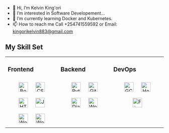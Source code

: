 - 👋 Hi, I’m Kelvin King'ori
- 👀 I’m interested in Software Developement... 
- 🌱 I’m currently learning Docker and Kubernetes.
- 📫 How to reach me Call +254741559592 or Email: kingorikelvin883@gmail.com

<!---
ke-stack/ke-stack is a ✨ special ✨ repository because its `README.md` (this file) appears on your GitHub profile.
You can click the Preview link to take a look at your changes.
Comments are never displayed
--->

## My Skill Set  
<table><tr><td valign="top" width="33%">



### Frontend  
<div align="center">  
<img style="margin: 10px" src="https://profilinator.rishav.dev/skills-assets/bootstrap-plain.svg" alt="Bootstrap" height="30" />  
<img style="margin: 10px" src="https://profilinator.rishav.dev/skills-assets/css3-original-wordmark.svg" alt="CSS3" height="30" />  
<img style="margin: 10px" src="https://profilinator.rishav.dev/skills-assets/html5-original-wordmark.svg" alt="HTML5" height="30" />  
<img style="margin: 10px" src="https://profilinator.rishav.dev/skills-assets/javascript-original.svg" alt="JavaScript" height="30" />  
<img style="margin: 10px" src="https://profilinator.rishav.dev/skills-assets/woocommerce.png" alt="WooCommerce" height="30" />
<img style="margin: 10px" src="https://profilinator.rishav.dev/skills-assets/wordpress.png" alt="WordPress" height="30" />  

</div>

</td><td valign="top" width="33%">



### Backend  
<div align="center"> 
<img style="margin: 10px" src="https://profilinator.rishav.dev/skills-assets/python-original.svg" alt="Python" height="30" />  
<img style="margin: 10px" src="https://profilinator.rishav.dev/skills-assets/git-scm-icon.svg" alt="Git" height="30" />  
<img style="margin: 10px" src="https://www.turing.com/blog/wp-content/uploads/2022/01/Django-vs-Flask-1.jpg" alt="Django" height="30" />
<!--
<img style="margin: 10px" src="https://imgs.search.brave.com/AA77RQK94zyuuKiaYb8IBthnjrrQlc1XpBvSiXOs0CE/rs:fit:752:440:1/g:ce/aHR0cHM6Ly9pbm5v/dmF0aW9ueW91cnNl/bGYuY29tL3dwLWNv/bnRlbnQvdXBsb2Fk/cy8yMDIwLzA4L25v/ZGVqcy1sb2dvLTc1/Mng0NDAucG5n" alt="Node.js" height="30" />
-->
<img style="margin: 10px" src="https://profilinator.rishav.dev/skills-assets/wordpress.png" alt="WordPress" height="30" />  
</div>

</td><td valign="top" width="33%">



### DevOps  
<div align="center">  
<img style="margin: 10px" src="https://profilinator.rishav.dev/skills-assets/google_cloud-icon.svg" alt="GCP" height="30" />
<img style="margin: 10px" src="https://www.fullstackpython.com/img/logos/heroku.png" alt="Heroku" height="30" />
<img style="margin: 10px" src="https://imgs.search.brave.com/MoRoJXUuzmOOQA101VhZYxbWHOnrJSPJkxNSQ9cnO8U/rs:fit:800:600:1/g:ce/aHR0cHM6Ly93d3cu/YXBwY29kYS5jb20v/d3AtY29udGVudC91/cGxvYWRzLzIwMTYv/MTEvZmlyZWJhc2Vf/bG9nb19zaG90LnBu/Zw" alt="Firebase" height="30" />
</div>

</td></tr></table>  

<br/> 

